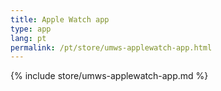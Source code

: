 ```yaml
---
title: Apple Watch app
type: app
lang: pt
permalink: /pt/store/umws-applewatch-app.html
---
```


{% include store/umws-applewatch-app.md %}

